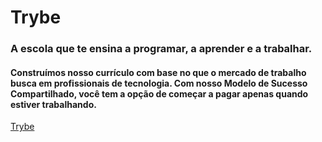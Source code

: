 # Trybe

### A escola que te ensina a programar, a aprender e a trabalhar.

#### Construímos nosso currículo com base no que o mercado de trabalho busca em profissionais de tecnologia. Com nosso Modelo de Sucesso Compartilhado, você tem a opção de começar a pagar apenas quando estiver trabalhando.

[Trybe](https://www.betrybe.com)
